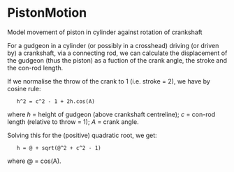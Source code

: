 # PistonMotion
Model movement of piston in cylinder against rotation of crankshaft 

For a gudgeon in a cylinder (or possibly in a crosshead) driving (or driven by)
a crankshaft, via a connecting rod, we can calculate the displacement of the 
gudgeon (thus the piston) as a fuction of the crank angle, the stroke and the 
con-rod length.

If we normalise the throw of the crank to 1 (i.e. stroke = 2), we have by cosine rule:

       h^2 = c^2 - 1 + 2h.cos(A)

where *h* = height of gudgeon (above crankshaft centreline); *c* = con-rod length
(relative to throw = 1); *A* = crank angle.

Solving this for the (positive) quadratic root, we get:

       h = @ + sqrt(@^2 + c^2 - 1) 
    
where @ = cos(A). 
